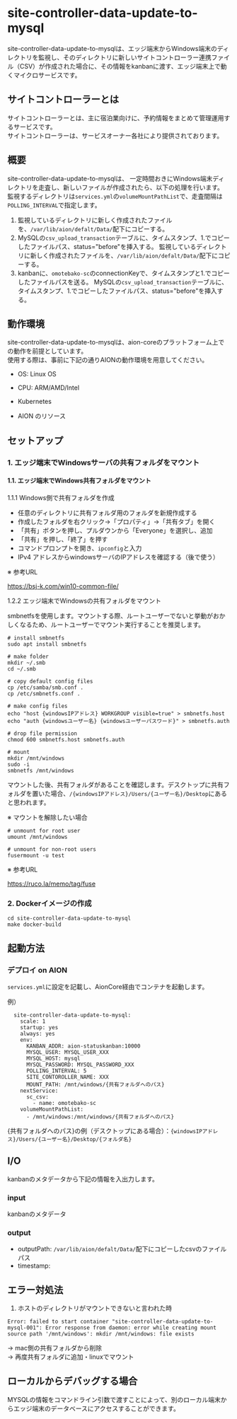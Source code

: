 # site-controller-data-update-to-mysql
site-controller-data-update-to-mysqlは、エッジ端末からWindows端末のディレクトリを監視し、そのディレクトリに新しいサイトコントローラー連携ファイル（CSV）が作成された場合に、その情報をkanbanに渡す、エッジ端末上で動くマイクロサービスです。

## サイトコントローラーとは
サイトコントローラーとは、主に宿泊業向けに、予約情報をまとめて管理運用するサービスです。   
サイトコントローラーは、サービスオーナー各社により提供されております。   

## 概要
site-controller-data-update-to-mysqlは、 一定時間おきにWindows端末ディレクトリを走査し、新しいファイルが作成されたら、以下の処理を行います。   
監視するディレクトリは`services.yml`の`volumeMountPathList`で、走査間隔は`POLLING_INTERVAL`で指定します。   
   
1. 監視しているディレクトリに新しく作成されたファイルを、`/var/lib/aion/defalt/Data/`配下にコピーする。   
2. MySQLの`csv_upload_transaction`テーブルに、タイムスタンプ、1.でコピーしたファイルパス、status="before"を挿入する。 監視しているディレクトリに新しく作成されたファイルを、`/var/lib/aion/defalt/Data/`配下にコピーする。   
3. kanbanに、`omotebako-sc`のconnectionKeyで、タイムスタンプと1.でコピーしたファイルパスを送る。 MySQLの`csv_upload_transaction`テーブルに、タイムスタンプ、1.でコピーしたファイルパス、status="before"を挿入する。


## 動作環境
site-controller-data-update-to-mysqlは、aion-coreのプラットフォーム上での動作を前提としています。    
使用する際は、事前に下記の通りAIONの動作環境を用意してください。

* OS: Linux OS   
  
* CPU: ARM/AMD/Intel   
  
* Kubernetes   
  
* AION のリソース   

## セットアップ
### 1. エッジ端末でWindowsサーバの共有フォルダをマウント

#### 1.1. エッジ端末でWindows共有フォルダをマウント
1.1.1 Windows側で共有フォルダを作成
- 任意のディレクトリに共有フォルダ用のフォルダを新規作成する
- 作成したフォルダを右クリック→「プロパティ」→「共有タブ」を開く
- 「共有」ボタンを押し、プルダウンから「Everyone」を選択し、追加
- 「共有」を押し、「終了」を押す
- コマンドプロンプトを開き、`ipconfig`と入力
- IPv4 アドレスからwindowsサーバのIPアドレスを確認する（後で使う）

※ 参考URL   

https://bsj-k.com/win10-common-file/   

1.2.2 エッジ端末でWindowsの共有フォルダをマウント   

smbnetfsを使用します。マウントする際、ルートユーザーでないと挙動がおかしくなるため、ルートユーザーでマウント実行することを推奨します。   

```
# install smbnetfs
sudo apt install smbnetfs

# make folder
mkdir ~/.smb
cd ~/.smb

# copy default config files
cp /etc/samba/smb.conf .
cp /etc/smbnetfs.conf .

# make config files
echo "host {windowsIPアドレス} WORKGROUP visible=true" > smbnetfs.host
echo "auth {windowsユーザー名} {windowsユーザーパスワード}" > smbnetfs.auth

# drop file permission
chmod 600 smbnetfs.host smbnetfs.auth

# mount
mkdir /mnt/windows
sudo -i
smbnetfs /mnt/windows
```
マウントした後、共有フォルダがあることを確認します。デスクトップに共有フォルダを置いた場合、`/{windowsIPアドレス}/Users/{ユーザー名}/Desktop`にあると思われます。

※ マウントを解除したい場合   
```
# unmount for root user
umount /mnt/windows

# unmount for non-root users
fusermount -u test
```

※ 参考URL   

https://ruco.la/memo/tag/fuse   

### 2. Dockerイメージの作成   
```
cd site-controller-data-update-to-mysql
make docker-build
```

## 起動方法   
### デプロイ on AION   
`services.yml`に設定を記載し、AionCore経由でコンテナを起動します。   

例）   
```
  site-controller-data-update-to-mysql:
    scale: 1
    startup: yes
    always: yes
    env:
      KANBAN_ADDR: aion-statuskanban:10000
      MYSQL_USER: MYSQL_USER_XXX
      MYSQL_HOST: mysql
      MYSQL_PASSWORD: MYSQL_PASSWORD_XXX
      POLLING_INTERVAL: 5
      SITE_CONTOROLLER_NAME: XXX
      MOUNT_PATH: /mnt/windows/{共有フォルダへのパス}
    nextService:
      sc_csv:
        - name: omotebako-sc
    volumeMountPathList:
      - /mnt/windows:/mnt/windows/{共有フォルダへのパス}
```
{共有フォルダへのパス}の例（デスクトップにある場合）：`{windowsIPアドレス}/Users/{ユーザー名}/Desktop/{フォルダ名}`


## I/O   
kanbanのメタデータから下記の情報を入出力します。   

### input   
kanbanのメタデータ   

### output   
* outputPath: `/var/lib/aion/defalt/Data/`配下にコピーしたcsvのファイルパス
* timestamp:

## エラー対処法   
1. ホストのディレクトリがマウントできないと言われた時
```
Error: failed to start container "site-controller-data-update-to-mysql-001": Error response from daemon: error while creating mount source path '/mnt/windows': mkdir /mnt/windows: file exists
```
→ mac側の共有フォルダから削除   
→ 再度共有フォルダに追加・linuxでマウント   

## ローカルからデバッグする場合   
MYSQLの情報をコマンドライン引数で渡すことによって、別のローカル端末からエッジ端末のデータベースにアクセスすることができます。   

